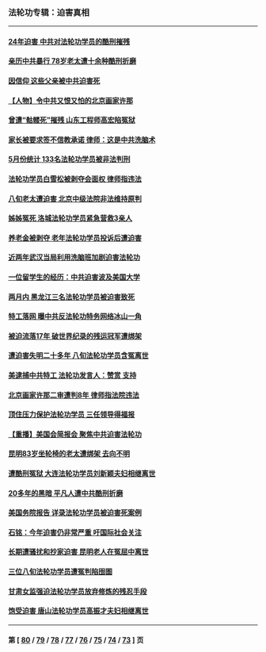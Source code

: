### 法轮功专辑：迫害真相
---
#### [24年迫害 中共对法轮功学员的酷刑摧残](../../pages/nf4379/n14016856.md?06210430) 
#### [亲历中共暴行 78岁老太遭十余种酷刑折磨](../../pages/nf4379/n14016167.md?06210430) 
#### [因信仰 这些父亲被中共迫害死](../../pages/nf4379/n14015381.md?06210430) 
#### [【人物】令中共又恨又怕的北京画家许那](../../pages/nf4379/n14015698.md?06210430) 
#### [曾遭“骷髅死”摧残 山东工程师高宏陷冤狱](../../pages/nf4379/n14014585.md?06210430) 
#### [家长被要求签不信教承诺 律师：这是中共洗脑术](../../pages/nf4379/n14014255.md?06210430) 
#### [5月份统计 133名法轮功学员被非法判刑](../../pages/nf4379/n14013124.md?06210430) 
#### [法轮功学员白雪松被剥夺会面权 律师指违法](../../pages/nf4379/n14012545.md?06210430) 
#### [八旬老太遭迫害 北京中级法院非法维持原判](../../pages/nf4379/n14011579.md?06210430) 
#### [姊姊冤死 洛城法轮功学员紧急营救3亲人](../../pages/nf4379/n14011859.md?06210430) 
#### [养老金被剥夺 老年法轮功学员投诉后遭迫害](../../pages/nf4379/n14011154.md?06210430) 
#### [近两年武汉当局利用洗脑班加剧迫害法轮功](../../pages/nf4379/n14009413.md?06210430) 
#### [一位留学生的经历：中共迫害波及美国大学](../../pages/nf4379/n14008375.md?06210430) 
#### [两月内 黑龙江三名法轮功学员被迫害致死](../../pages/nf4379/n14006552.md?06210430) 
#### [特工落网 曝中共反法轮功特务网络冰山一角](../../pages/nf4379/n14006412.md?06210430) 
#### [被迫流落17年 破世界纪录的残运冠军遭绑架](../../pages/nf4379/n14006004.md?06210430) 
#### [遭迫害失明二十多年 八旬法轮功学员含冤离世](../../pages/nf4379/n14005431.md?06210430) 
#### [美逮捕中共特工 法轮功发言人：赞赏 支持](../../pages/nf4379/n14005107.md?06210430) 
#### [北京画家许那二审遭判8年 律师指法院违法](../../pages/nf4379/n14004182.md?06210430) 
#### [顶住压力保护法轮功学员 三任领导得福报](../../pages/nf4379/n14002440.md?06210430) 
#### [【重播】美国会简报会 聚焦中共迫害法轮功](../../pages/nf4379/n14002932.md?06210430) 
#### [昆明83岁坐轮椅的老太遭绑架 去向不明](../../pages/nf4379/n14000874.md?06210430) 
#### [遭酷刑冤狱 大连法轮功学员刘新颖夫妇相继离世](../../pages/nf4379/n13998111.md?06210430) 
#### [20多年的黑暗 平凡人遭中共酷刑折磨](../../pages/nf4379/n13997976.md?06210430) 
#### [美国务院报告 详录法轮功学员被迫害死案例](../../pages/nf4379/n13997752.md?06210430) 
#### [石铭：今年迫害仍非常严重 吁国际社会关注](../../pages/nf4379/n13996099.md?06210430) 
#### [长期遭骚扰和抄家迫害 昆明老人在冤屈中离世](../../pages/nf4379/n13990487.md?06210430) 
#### [三位八旬法轮功学员遭冤判陷囹圄](../../pages/nf4379/n13988869.md?06210430) 
#### [甘肃女监强迫法轮功学员放弃修炼的残忍手段](../../pages/nf4379/n13988053.md?06210430) 
#### [饱受迫害 唐山法轮功学员高振才夫妇相继离世](../../pages/nf4379/n13987209.md?06210430) 

---
#### 第 [ [80](./80.md?06210430) / [79](./79.md?06210430) / [78](./78.md?06210430) / [77](./77.md?06210430) / [76](./76.md?06210430) / [75](./75.md?06210430) / [74](./74.md?06210430) / [73](./73.md?06210430) ] 页
